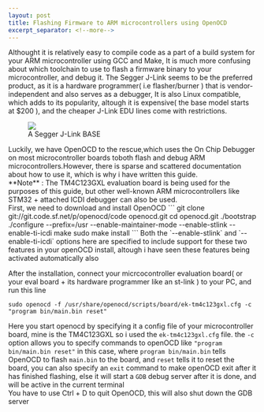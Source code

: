 ```yaml
---
layout: post
title: Flashing Firmware to ARM microcontrollers using OpenOCD
excerpt_separator: <!--more-->
---
```



Althought it is relatively easy to compile code as a part of a build system for your ARM microcontroller using GCC and Make,
It is much more confusing about which toolchain to use to flash a firmware binary to your microcontroller, and debug it.
The Segger J-Link seems to be the preferred product, as it is a hardware programmer( i.e flasher/burner ) that is vendor-independent and also serves as a debugger, It is also Linux compatible, which adds to its popularity, altough it is expensive( the base model starts at $200 ), and the cheaper J-Link EDU lines come with restrictions.
<!--more-->

<figure>
    <img src="https://canusb-shop.com/image/cache/data/canshop_images/Segger-JLINK-BASE-500x500.jpg">
    <figcaption>A Segger J-Link BASE </figcaption>
</figure>
 Luckily, we have OpenOCD to the rescue,which uses the On Chip Debugger on most microcontroller boards toboth flash and debug ARM microcontrollers.However, there is sparse and scattered documentation about how to use it, which is why i have written this guide.<br>
**Note** : The TM4C123GXL evaluation board is being used for the purposes of this guide, but other well-known ARM microcontrollers like STM32 + attached ICDI debugger can also be used.<br>
First, we need to download and install OpenOCD
```
git clone git://git.code.sf.net/p/openocd/code openocd.git
cd openocd.git
./bootstrap
./configure --prefix=/usr --enable-maintainer-mode --enable-stlink 
--enable-ti-icdi
make
sudo make install
```
Both the `--enable-stlink` and `--enable-ti-icdi` options here are specified to include support for these two features in your openOCD install, altough i have seen these features being activated automatically also

After the installation, connect your micrcocontroller evaluation board( or your eval board + its hardware programmer like an st-link ) to your PC, and run this line
```
sudo openocd -f /usr/share/openocd/scripts/board/ek-tm4c123gxl.cfg -c "program bin/main.bin reset" 
```
Here you start openocd by specifying it a config file of your microcontroller board, mine is the TM4C123GXL so i used the `ek-tm4c123gxl.cfg` file.
the `-c` option allows you to specify commands to openOCD like `"program bin/main.bin reset"` in this case, where `program bin/main.bin` tells OpenOCD to flash `main.bin` to the board, and `reset` tells it to reset the board, you can also specify an `exit` command to make openOCD exit after it has finished flashing, else it will start a `GDB` debug server after it is done, and will be active in the current terminal<br>
You have to use Ctrl + D to quit OpenOCD, this will also shut down the GDB server

